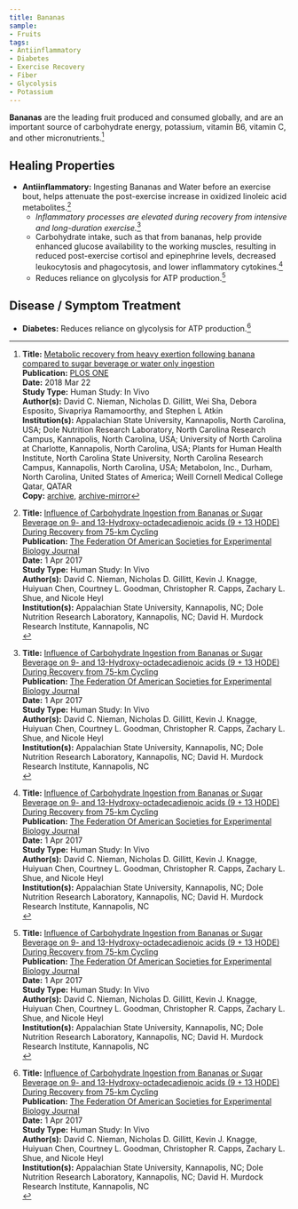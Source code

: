 ```yaml
---
title: Bananas
sample:
- Fruits
tags:
- Antiinflammatory
- Diabetes
- Exercise Recovery
- Fiber
- Glycolysis
- Potassium
---
```

**Bananas** are the leading fruit produced and consumed globally, and are an important source of carbohydrate energy, potassium, vitamin B6, vitamin C, and other micronutrients.[^2]

## Healing Properties

- **Antiinflammatory:** Ingesting Bananas and Water before an exercise bout, helps attenuate the post-exercise increase in oxidized linoleic acid metabolites.[^1]
  - *Inflammatory processes are elevated during recovery from intensive and long-duration exercise.*[^1]
  - Carbohydrate intake, such as that from bananas, help provide enhanced glucose availability to the working muscles, resulting in reduced post-exercise cortisol and epinephrine levels, decreased leukocytosis and phagocytosis, and lower inflammatory cytokines.[^1]
  - Reduces reliance on glycolysis for ATP production.[^1]

## Disease / Symptom Treatment

- **Diabetes:** Reduces reliance on glycolysis for ATP production.[^1]

[^1]: **Title:** [Influence of Carbohydrate Ingestion from Bananas or Sugar Beverage on 9- and 13-Hydroxy-octadecadienoic acids (9 + 13 HODE) During Recovery from 75-km Cycling](https://doi.org/10.1096/fasebj.31.1_supplement.317.1)<br>
**Publication:** [The Federation Of American Societies for Experimental Biology Journal](https://faseb.onlinelibrary.wiley.com/journal/15306860)<br>
**Date:** 1 Apr 2017<br>
**Study Type:** Human Study: In Vivo<br>
**Author(s):** David C. Nieman, Nicholas D. Gillitt, Kevin J. Knagge, Huiyuan Chen, Courtney L. Goodman, Christopher R. Capps, Zachary L. Shue, and Nicole Heyl<br>
**Institution(s):** Appalachian State University, Kannapolis, NC; Dole Nutrition Research Laboratory, Kannapolis, NC; David H. Murdock Research Institute, Kannapolis, NC<br>

[^2]: **Title:** [Metabolic recovery from heavy exertion following banana compared to sugar beverage or water only ingestion](https://dx.doi.org/10.1371%2Fjournal.pone.0194843)<br>
**Publication:** [PLOS ONE](https://journals.plos.org/plosone/)<br>
**Date:** 2018 Mar 22<br>
**Study Type:** Human Study: In Vivo<br>
**Author(s):** David C. Nieman, Nicholas D. Gillitt, Wei Sha, Debora Esposito, Sivapriya Ramamoorthy, and Stephen L Atkin<br>
**Institution(s):** Appalachian State University, Kannapolis, North Carolina, USA; Dole Nutrition Research Laboratory, North Carolina Research Campus, Kannapolis, North Carolina, USA; University of North Carolina at Charlotte, Kannapolis, North Carolina, USA; Plants for Human Health Institute, North Carolina State University, North Carolina Research Campus, Kannapolis, North Carolina, USA; Metabolon, Inc., Durham, North Carolina, United States of America; Weill Cornell Medical College Qatar, QATAR<br>
**Copy:** [archive](https://ipfs.io/ipfs/QmQBryDtqk7JH4W3JkvXct931Nmniy67BFgrbPTD4JqPUS), [archive-mirror](https://cloudflare-ipfs.com/ipfs/QmQBryDtqk7JH4W3JkvXct931Nmniy67BFgrbPTD4JqPUS)

[^3]: **Title:** []()<br>
**Publication:** []()<br>
**Date:** <br>
**Study Type:** Animal Study, Commentary, Human Study: In Vitro - In Vivo - In Silico, Human: Case Report, Meta Analysis, Review<br>
**Author(s):** <br>
**Institutions:** <br>
**Copy:** [archive](https://ipfs.io/ipfs/), [archive-mirror](https://cloudflare-ipfs.com/ipfs/)